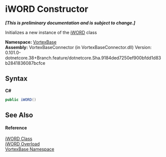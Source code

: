 # iWORD Constructor 
 _**\[This is preliminary documentation and is subject to change.\]**_

Initializes a new instance of the <a href="T_VortexBase_iWORD.md">iWORD</a> class

**Namespace:**&nbsp;<a href="N_VortexBase.md">VortexBase</a><br />**Assembly:**&nbsp;VortexBaseConnector (in VortexBaseConnector.dll) Version: 0.101.0-dotnetcore.38+Branch.feature/dotnetcore.Sha.9184ded7250ef900bfdd1d83b2841836087bcfce

## Syntax

**C#**<br />
``` C#
public iWORD()
```


## See Also


#### Reference
<a href="T_VortexBase_iWORD.md">iWORD Class</a><br /><a href="Overload_VortexBase_iWORD__ctor.md">iWORD Overload</a><br /><a href="N_VortexBase.md">VortexBase Namespace</a><br />